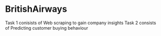 # BritishAirways

Task 1 conisists of Web scraping to gain company insights
Task 2 consists of Predicting customer buying behaviour
